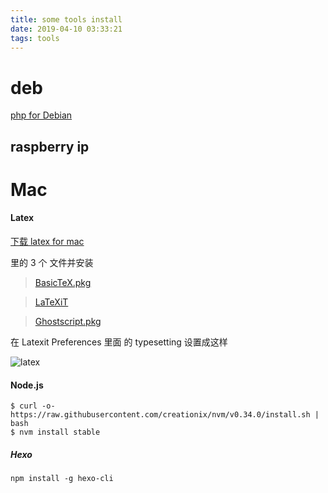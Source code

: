 ```yaml
---
title: some tools install
date: 2019-04-10 03:33:21
tags: tools
---
```


# deb

[php for Debian](https://www.php.net/manual/zh/install.unix.debian.php)

## raspberry ip


# Mac

#### Latex


[下载 latex for mac](http://www.tug.org/mactex/morepackages.html)

里的 3 个 文件并安装

> [BasicTeX.pkg](http://tug.org/cgi-bin/mactex-download/BasicTeX.pkg) 

> [LaTeXiT](http://www.chachatelier.fr/latexit/latexit-downloads.php?lang=en)

> [Ghostscript.pkg](http://tug.org/cgi-bin/mactex-download/Ghostscript.pkg) 

在 Latexit Preferences 里面 的 typesetting 设置成这样

![latex](/images/Latexit.png)

#### Node.js
```
$ curl -o- https://raw.githubusercontent.com/creationix/nvm/v0.34.0/install.sh | bash
$ nvm install stable
```
##### Hexo
```npm install -g hexo-cli```


